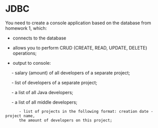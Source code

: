 # JDBC
You need to create a console application based on the database from homework 1, which:


- connects to the database

- allows you to perform CRUD (CREATE, READ, UPDATE, DELETE) operations;

- output to console:


          - salary (amount) of all developers of a separate project;
     
          - list of developers of a separate project;
     
          - a list of all Java developers;
     
          - a list of all middle developers;
          
          - list of projects in the following format: creation date - project name,
          the amount of developers on this project;
